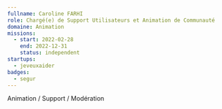 ```yaml
---
fullname: Caroline FARHI
role: Chargé(e) de Support Utilisateurs et Animation de Communauté 
domaine: Animation
missions:
  - start: 2022-02-28
    end: 2022-12-31
    status: independent
startups:
  - jeveuxaider
badges:
  - segur
---
```


Animation / Support / Modération
